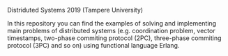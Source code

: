 Distriduted Systems 2019 (Tampere University)

In this repository you can find the examples of solving and implementing main problems of distributed systems (e.g. coordination problem, vector timestamps, two-phase commiting protocol (2PC), three-phase commiting protocol (3PC) and so on) using functional language Erlang.

